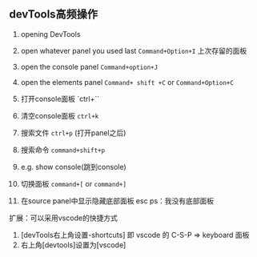 ## devTools高频操作
1.  opening DevTools 
  1. open whatever panel you used last `Command+Option+I` 上次存留的面板
  2. open the console panel `Command+option+J`
  3. open the elements panel `Command+ shift +C` or `Command+Option+C`
2. 打开console面板 `ctrl+\``
3. 清空console面板 `ctrl+k`
4. 搜索文件 `ctrl+p`  (打开panel之后)
5. 搜索命令 `command+shift+p`  
  1. e.g. show console(跳到console)

6. 切换面板 `command+[` or `command+]`
7. 在source panel中显示隐藏底部面板 esc
  ps：我没有底部面板

扩展：可以采用vscode的快捷方式
1. [devTools右上角设置-shortcuts] 即 vscode 的 C-S-P => keyboard 面板
2. 右上角[devtools]设置为[vscode]
